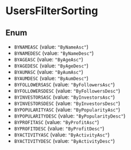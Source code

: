 # UsersFilterSorting

## Enum

* `BYNAMEASC` (value: `"ByNameAsc"`)
* `BYNAMEDESC` (value: `"ByNameDesc"`)
* `BYAGEASC` (value: `"ByAgeAsc"`)
* `BYAGEDESC` (value: `"ByAgeDesc"`)
* `BYAUMASC` (value: `"ByAumAsc"`)
* `BYAUMDESC` (value: `"ByAumDesc"`)
* `BYFOLLOWERSASC` (value: `"ByFollowersAsc"`)
* `BYFOLLOWERSDESC` (value: `"ByFollowersDesc"`)
* `BYINVESTORSASC` (value: `"ByInvestorsAsc"`)
* `BYINVESTORSDESC` (value: `"ByInvestorsDesc"`)
* `BYPOPULARITYASC` (value: `"ByPopularityAsc"`)
* `BYPOPULARITYDESC` (value: `"ByPopularityDesc"`)
* `BYPROFITASC` (value: `"ByProfitAsc"`)
* `BYPROFITDESC` (value: `"ByProfitDesc"`)
* `BYACTIVITYASC` (value: `"ByActivityAsc"`)
* `BYACTIVITYDESC` (value: `"ByActivityDesc"`)
